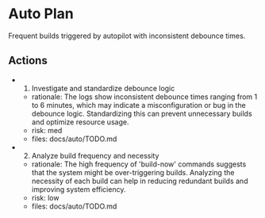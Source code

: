 # Auto Plan

Frequent builds triggered by autopilot with inconsistent debounce times.

## Actions
- 1. Investigate and standardize debounce logic
  - rationale: The logs show inconsistent debounce times ranging from 1 to 6 minutes, which may indicate a misconfiguration or bug in the debounce logic. Standardizing this can prevent unnecessary builds and optimize resource usage.
  - risk: med
  - files: docs/auto/TODO.md
- 2. Analyze build frequency and necessity
  - rationale: The high frequency of 'build-now' commands suggests that the system might be over-triggering builds. Analyzing the necessity of each build can help in reducing redundant builds and improving system efficiency.
  - risk: low
  - files: docs/auto/TODO.md